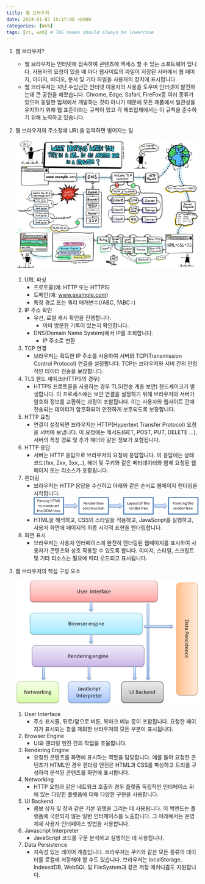 ```yaml
---
title: 웹 브라우저
date: 2024-01-07 15:17:00 +0900
categories: [Web]
tags: [cs, web] # TAG names should always be lowercase
---
```


1. 웹 브라우저?
   - 웹 브라우저는 인터넷에 접속하여 콘텐츠에 엑세스 할 수 있는 소프트웨어 입니다. 사용자의 요청이 있을 때 마다 웹사이트의 파일이 저장된 서버에서 웹 페이지, 이미지, 비디오, 문서 및 기타 파일을 사용자의 장치에 표시합니다.
   - 웹 브라우저는 지난 수십년간 인터넷 이용자의 사용을 도우며 인터넷이 발전하는데 큰 공헌을 해왔습니다. Chrome, Edge, Safari, FireFox등 여러 종류가 있으며 동일한 업체에서 개발하는 것이 아니기 때문에 모든 제품에서 일관성을 유지하기 위해 웹 표준이라는 규칙이 있고 각 제조업체에서는 이 규칙을 준수하기 위해 노력하고 있습니다.
2. 웹 브라우저의 주소창에 URL을 입력하면 벌어지는 일

   ![browser.jpeg](/assets/img/2024-01-07-browser-structure/1.jpeg)

   1. URL 파싱
      - 프로토콜(예: HTTP 또는 HTTPS)
      - 도메인(예: www.example.com)
      - 특정 경로 또는 쿼리 매개변수(/ABC, ?ABC=)
   2. IP 주소 확인
      - 우선, 로컬 캐시 확인을 진행합니다.
        - 이미 방문한 기록이 있는지 확인합니다.
      - DNS(Domain Name System)에서 IP를 조회합니다.
        - IP 주소로 변환
   3. TCP 연결
      - 브라우저는 획득한 IP 주소를 사용하여 서버와 TCP(Transmission Control Protocol) 연결을 설정합니다. TCP는 브라우저와 서버 간의 안정적인 데이터 전송을 보장합니다.
   4. TLS 핸드 셰이크(HTTPS의 경우)
      - HTTPS 프로토콜을 사용하는 경우 TLS(전송 계층 보안) 핸드셰이크가 발생합니다. 이 프로세스에는 보안 연결을 설정하기 위해 브라우저와 서버가 암호화 정보를 교환하는 과정이 포함됩니다. 이는 사용자와 웹사이트 간에 전송되는 데이터가 암호화되어 안전하게 보호되도록 보장합니다.
   5. HTTP 요청
      - 연결이 설정되면 브라우저는 HTTP(Hypertext Transfer Protocol) 요청을 서버에 보냅니다. 이 요청에는 메서드(GET, POST, PUT, DELETE …), 서버의 특정 경로 및 추가 헤더와 같은 정보가 포함됩니다.
   6. HTTP 응답
      - 서버는 HTTP 응답으로 브라우저의 요청에 응답합니다. 이 응답에는 상태 코드(1xx, 2xx, 3xx,..), 헤더 및 쿠키와 같은 메타데이터와 함께 요청된 웹 페이지 또는 리소스가 포함됩니다.
   7. 렌더링
      - 브라우저는 HTTP 응답을 수신하고 아래와 같은 순서로 웹페이지 렌더링을 시작합니다.
        ![browser.jpeg](/assets/img/2024-01-07-browser-structure/2.png)
      - HTML을 해석하고, CSS의 스타일을 적용하고, JavaScript를 실행하고, 사용자 화면에 페이지의 최종 시각적 표현을 렌더링합니다.
   8. 화면 표시
      - 브라우저는 사용자 인터페이스에 완전히 렌더링된 웹페이지를 표시하여 사용자가 콘텐츠와 상호 작용할 수 있도록 합니다. 이미지, 스타일, 스크립트 및 기타 리소스는 필요에 따라 로드되고 표시됩니다.

3. 웹 브라우저의 핵심 구성 요소

   ![browser.jpeg](/assets/img/2024-01-07-browser-structure/3.png)

   1. User Interface
      - 주소 표시줄, 뒤로/앞으로 버튼, 북마크 메뉴 등이 포함됩니다. 요청한 페이지가 표시되는 창을 제외한 브라우저의 모든 부분이 표시됩니다.
   2. Browser Engine
      - UI와 렌더링 엔진 간의 작업을 조율합니다.
   3. Rendering Engine
      - 요청된 콘텐츠를 화면에 표시하는 역할을 담당합니다. 예를 들어 요청한 콘텐츠가 HTML인 경우 렌더링 엔진은 HTML과 CSS를 파싱하고 트리를 구성하여 분석된 콘텐츠를 화면에 표시합니다.
   4. Networking
      - HTTP 요청과 같은 네트워크 호출의 경우 플랫폼 독립적인 인터페이스 뒤에 있는 다양한 플랫폼에 대해 다양한 구현을 사용합니다.
   5. UI Backend
      - 콤보 상자 및 창과 같은 기본 위젯을 그리는 데 사용됩니다. 이 백엔드는 플랫폼에 국한되지 않는 일반 인터페이스를 노출합니다. 그 아래에서는 운영 체제 사용자 인터페이스 방법을 사용합니다.
   6. Javascript Interpreter
      - JavaScript 코드를 구문 분석하고 실행하는 데 사용됩니다.
   7. Data Persistence
      - 지속성 있는 레이어 계층입니다. 브라우저는 쿠키와 같은 모든 종류의 데이터를 로컬에 저장해야 할 수도 있습니다. 브라우저는 localStorage, IndexedDB, WebSQL 및 FileSystem과 같은 저장 메커니즘도 지원합니다.
